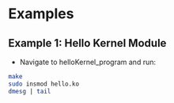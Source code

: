 # Examples
## Example 1: Hello Kernel Module
- Navigate to helloKernel_program and run:

```sh
make
sudo insmod hello.ko
dmesg | tail